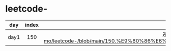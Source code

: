 # leetcode-
| day | index | title |
| :----:| :----: | :----: |
| day1| 150 | 逆波兰表达式求值<https://github.com/Mochimo-mo/leetcode-/blob/main/150.%E9%80%86%E6%B3%A2%E5%85%B0%E8%A1%A8%E8%BE%BE%E5%BC%8F%E6%B1%82%E5%80%BC> |

